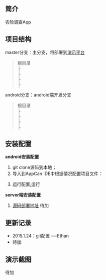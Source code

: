简介
--
农险调查App

项目结构
----
master分支：主分支，将部署到[演示平台](http://ars.oschina.mopaas.com/)
> 根目录<br>
> ├ <br>
> ├ <br>
> ├ <br>
> ├ <br>

android分支：android端开发分支
> 根目录<br>
> ├ <br>
> ├ <br>
> ├ <br>
> ├<br>


安装配置
----

**android安装配置**

1. git clone源码到本地；
2. 导入到AppCan IDE中根据情况配置项目文件：
> 
>

3. 运行配置,运行


**server端安装配置**

1. [源码部署地址](http://php.xlanlab.com)
待加

更新记录
----

 - 2015.1.24：git配置  ---Ethan
 - 待加


演示截图
----
待加